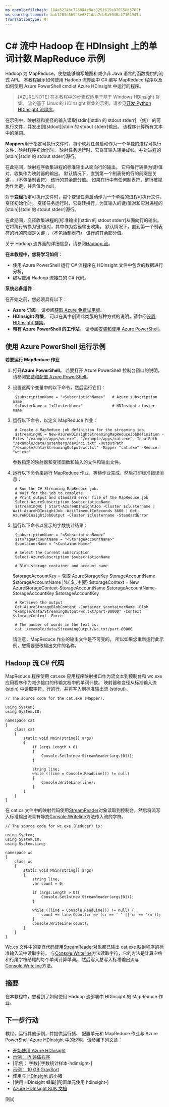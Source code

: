 ```yaml
---
ms.openlocfilehash: 184a5274bc725044e9ac3251615e870758d3782f
ms.sourcegitcommit: bab1265d669c3e6871daa7cb8a5640a47104947a
translationtype: MT
---
```

<properties
    pageTitle="C# 流 wordcount Hadoop 示例 |Microsoft Azure"
    description="如何编写 MapReduce 程序在 C# 中使用 Hadoop 流界面，以及如何在使用 PowerShell cmdlet 的 HDInsight 上运行它们。"
    editor="cgronlun"
    manager="paulettm"
    services="hdinsight"
    documentationCenter=""
    tags="azure-portal"
    authors="mumian"/>

<tags
    ms.service="hdinsight"
    ms.workload="big-data"
    ms.tgt_pltfrm="na"
    ms.devlang="dotnet"
    ms.topic="article"
    ms.date="07/09/2015"
    ms.author="jgao"/>

# C# 流中 Hadoop 在 HDInsight 上的单词计数 MapReduce 示例

Hadoop 为 MapReduce，使您能够编写地图和减少非 Java 语言的函数提供的流式 API。 本教程展示如何使用 Hadoop 流界面中 C# 编写 MapReduce 程序以及如何使用 Azure PowerShell cmdlet Azure HDInsight 中运行的程序。

> [AZURE.NOTE] 在本教程中的步骤仅适用于基于 Windows HDInsight 群集。 流的基于 Linux 的 HDInsight 群集的示例，请参见[开发 Python HDInsight 流程序](hdinsight-hadoop-streaming-python.md)。

在示例中，映射器和变径的输入读取[stdin][stdin 的 stdout stderr] （线） 的可执行文件，并发出到[stdout][stdin 的 stdout stderr]输出。 该程序计算所有文本中的单词。

**Mappers**用于指定可执行文件时，每个映射任务启动作为一个单独的进程可执行文件，映射程序初始化时。 映射任务运行时，它将其输入转换成线，并对进程的[stdin][stdin 的 stdout stderr]源行。

在此期间，映射程序收集进程的标准输出从面向行的输出。 它将每行转换为键/值对，收集作为映射器的输出。 默认情况下，直到第一个制表符的行的前缀是关键，，（不包括制表符） 该行的其余部分值。 如果在行中有任何制表符，整行被视为作为键，并且值为 null。

对于**变径**指定可执行文件时，每个变径任务启动作为一个单独的进程可执行文件，变径初始化时。 变径任务运行时，它将转换行，为其输入的键/值对和它对进程的[stdin][stdin 的 stdout stderr]源行。

在此期间，变径收集进程的[标准输出][stdin 的 stdout stderr]从面向行的输出。 它将每行转换为键/值对，其中作为变径输出收集。 默认情况下，直到第一个制表符的行的前缀是关键，，（不包括制表符） 该行的其余部分值。

关于 Hadoop 流界面的详细信息，请参阅[Hadoop 流][hadoop 流]。

**在本教程中，您将学习如何︰**

* 使用 Azure PowerShell 运行 C# 流程序在 HDInsight 文件中包含的数据进行分析。
* 编写使用 Hadoop 流接口的 C# 代码。


**系统必备组件**︰

在开始之前，您必须具有以下︰

- **Azure 订阅**。 请参阅[获取 Azure 免费试用版](http://azure.microsoft.com/documentation/videos/get-azure-free-trial-for-testing-hadoop-in-hdinsight/)。
- **HDInsight 群集**。 可以在其中创建此类簇的各种方式的说明，请参阅[设置 HDInsight 群集](hdinsight-provision-clusters.md)。
- **带有 Azure PowerShell 的工作站**。 请参阅[安装和使用 Azure PowerShell](http://azure.microsoft.com/documentation/videos/install-and-use-azure-powershell/)。



## <a id="run-sample"></a>使用 Azure PowerShell 运行示例

**若要运行 MapReduce 作业**

1.  打开**Azure PowerShell**。 若要打开 Azure PowerShell 控制台窗口的说明，请参阅[安装和配置 Azure PowerShell][powershell 安装配置]。

3. 设置这两个变量中的以下命令，然后运行它们︰

        $subscriptionName = "<SubscriptionName>"   # Azure subscription name
        $clusterName = "<ClusterName>"             # HDInsight cluster name


2. 运行以下命令，以定义 MapReduce 作业︰

        # Create a MapReduce job definition for the streaming job.
        $streamingWC = New-AzureHDInsightStreamingMapReduceJobDefinition -Files "/example/apps/wc.exe", "/example/apps/cat.exe" -InputPath "/example/data/gutenberg/davinci.txt" -OutputPath "/example/data/StreamingOutput/wc.txt" -Mapper "cat.exe" -Reducer "wc.exe"

    参数指定的映射器和变径函数和输入的文件和输出文件。

5. 运行以下命令来运行 MapReduce 作业，等待作业完成，然后打印标准错误消息︰

        # Run the C# Streaming MapReduce job.
        # Wait for the job to complete.
        # Print output and standard error file of the MapReduce job
        Select-AzureSubscription $subscriptionName
        $streamingWC | Start-AzureHDInsightJob -Cluster $clustername | Wait-AzureHDInsightJob -WaitTimeoutInSeconds 3600 | Get-AzureHDInsightJobOutput -Cluster $clustername -StandardError

6. 运行以下命令以显示的字数统计结果︰

        $subscriptionName = "<SubscriptionName>"
        $storageAccountName = "<StorageAccountName>"
        $containerName = "<ContainerName>"

        # Select the current subscription
        Select-AzureSubscription $subscriptionName

        # Blob storage container and account name
      $storageAccountKey = 获取 AzureStorageKey StorageAccountName $storageAccountName |%{ $_.主要} $storageContext = New AzureStorageContext-StorageAccountName $storageAccountName-StorageAccountKey $storageAccountKey

        # Retrieve the output
        Get-AzureStorageBlobContent -Container $containerName -Blob "example/data/StreamingOutput/wc.txt/part-00000" -Context $storageContext -Force

        # The number of words in the text is:
        cat ./example/data/StreamingOutput/wc.txt/part-00000

    请注意，MapReduce 作业的输出文件是不可变的。 所以如果您重新运行此示例，您需要更改输出文件的名称。


## <a id="java-code"></a>Hadoop 流 C# 代码


MapReduce 程序使用 cat.exe 应用程序映射接口作为流文本到控制台和 wc.exe 应用程序作为减少接口的传输文档中的单词计数。 映射器和变径从标准输入流 (stdin) 中读取字符，行的行，并将写入到标准输出流 (stdout)。



    // The source code for the cat.exe (Mapper).

    using System;
    using System.IO;

    namespace cat
    {
        class cat
        {
            static void Main(string[] args)
            {
                if (args.Length > 0)
                {
                    Console.SetIn(new StreamReader(args[0]));
                }

                string line;
                while ((line = Console.ReadLine()) != null)
                {
                    Console.WriteLine(line);
                }
            }
        }
    }



在 cat.cs 文件中的映射代码使用[StreamReader][streamreader]对象读取到控制台，然后将流写入标准输出流具有静态[Console.Writeline][控制台 writeline]方法传入流的字符。


    // The source code for wc.exe (Reducer) is:

    using System;
    using System.IO;
    using System.Linq;

    namespace wc
    {
        class wc
        {
            static void Main(string[] args)
            {
                string line;
                var count = 0;

                if (args.Length > 0){
                    Console.SetIn(new StreamReader(args[0]));
                }

                while ((line = Console.ReadLine()) != null) {
                    count += line.Count(cr => (cr == ' ' || cr == '\n'));
                }
                Console.WriteLine(count);
            }
        }
    }


Wc.cs 文件中的变径代码使用[StreamReader][streamreader]对象都已输出 cat.exe 映射程序的标准输入流中读取字符。 与[Console.Writeline][控制台 writeline]方法读取字符，它的方法是计算空格和行尾字符结尾的每个单词计算单词。 然后写入总写入标准输出流与[Console.Writeline][控制台 writeline]方法。


## <a id="summary"></a>摘要

在本教程中，您看到了如何使用 Hadoop 流部署中 HDInsight 的 MapReduce 作业。

## <a id="next-steps"></a>下一步行动


教程，运行其他示例，并提供运行猪、 配置单元和 MapReduce 作业与 Azure PowerShell Azure HDInsight 中的说明，请参阅下列文章︰

* [开始使用 Azure HDInsight][hdinsight--入门]
* [示例︰ Pi 评估程序][hdinsight 示例-pi 评估程序]
* [示例︰ 字数][字数统计样本-hdinsight-]
* [示例︰ 10 GB GraySort][hdinsight 示例 10 gb graysort]
* [使用与 HDInsight 的小猪][使用猪的 hdinsight]
* [使用 HDInsight 蜂巢][配置单元使用 hdinsight-]
* [Azure HDInsight SDK 文档][hdinsight sdk 文档]

[hdinsight sdk 文档]: http://msdnstage.redmond.corp.microsoft.com/library/dn479185.aspx

[hadoop 流]: http://wiki.apache.org/hadoop/HadoopStreaming
[streamreader]: http://msdn.microsoft.com/library/system.io.streamreader.aspx
[控制台 writeline]: http://msdn.microsoft.com/library/system.console.writeline
[标准输入的 stdout stderr]: http://msdn.microsoft.com/library/3x292kth(v=vs.110).aspx

[powershell 安装配置]: ../install-configure-powershell.md

[hdinsight--入门]: ../hdinsight-get-started.md

[hdinsight 示例]: hdinsight-run-samples.md
[hdinsight 示例 10 gb graysort]: hdinsight-sample-10gb-graysort.md
[hdinsight-示例-csharp 流]: hdinsight-sample-csharp-streaming.md
[hdinsight 示例-pi 评估程序]: hdinsight-sample-pi-estimator.md
[字数--统计样本 hdinsight]: hdinsight-sample-wordcount.md

[配置-单元使用 hdinsight]: hdinsight-use-hive.md
[使用猪的 hdinsight]: hdinsight-use-pig.md

测试
